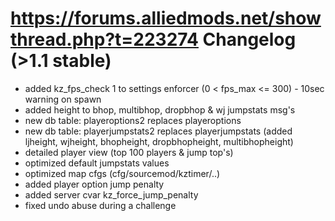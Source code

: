 https://forums.alliedmods.net/showthread.php?t=223274
Changelog (>1.1 stable)
=======

- added kz_fps_check 1 to settings enforcer (0 < fps_max <= 300) - 10sec warning on spawn
- added height to bhop, multibhop, dropbhop & wj jumpstats msg's
- new db table: playeroptions2 replaces playeroptions
- new db table: playerjumpstats2 replaces playerjumpstats (added ljheight, wjheight, bhopheight, dropbhopheight, multibhopheight)
- detailed player view (top 100 players & jump top's)
- optimized default jumpstats values
- optimized map cfgs (cfg/sourcemod/kztimer/..)
- added player option jump penalty
- added server cvar kz_force_jump_penalty
- fixed undo abuse during a challenge
